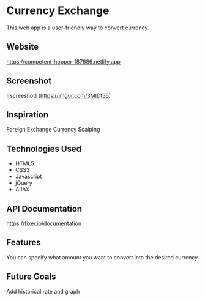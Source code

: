 # Currency Exchange

This web app is a user-friendly way to convert currency.

## Website

https://competent-hopper-f87686.netlify.app

## Screenshot

![screeshot]
(https://imgur.com/3MIDt56)

## Inspiration

Foreign Exchange Currency Scalping

## Technologies Used

- HTML5
- CSS3
- Javascript
- jQuery
- AJAX

## API Documentation

https://fixer.io/documentation

## Features

You can specify what amount you want to convert into the desired currency.

## Future Goals

Add historical rate and graph
